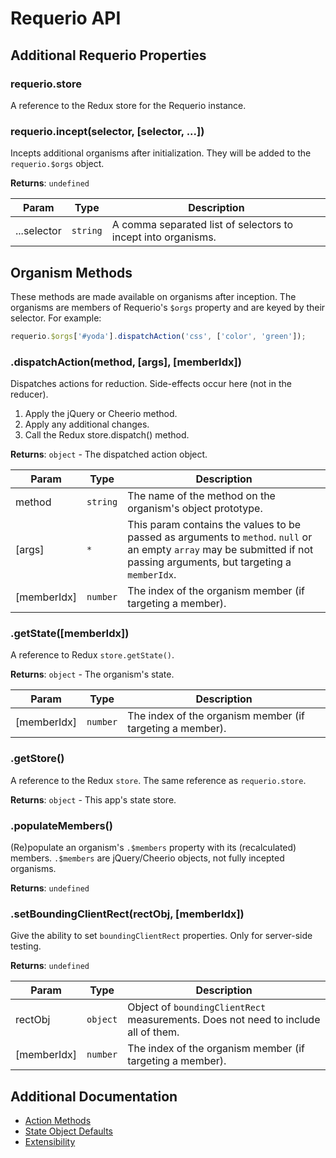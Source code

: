 # Requerio API

## Additional Requerio Properties

### requerio.store
A reference to the Redux store for the Requerio instance.

### requerio.incept(selector, [selector, ...])
Incepts additional organisms after initialization. They will be added to the 
`requerio.$orgs` object.

__Returns__: `undefined`

| Param | Type | Description |
| --- | --- | --- |
| ...selector | `string` | A comma separated list of selectors to incept into organisms. |

## Organism Methods

These methods are made available on organisms after inception. The organisms are 
members of Requerio's `$orgs` property and are keyed by their selector. For 
example:

```javascript
requerio.$orgs['#yoda'].dispatchAction('css', ['color', 'green']);
```

<!-- DON'T EDIT THIS SECTION, INSTEAD RE-RUN `npm run doc` TO UPDATE -->
<!-- START GENERATED API DOC -->


### .dispatchAction(method, [args], [memberIdx])
Dispatches actions for reduction. Side-effects occur here (not in the reducer).
1. Apply the jQuery or Cheerio method.
2. Apply any additional changes.
3. Call the Redux store.dispatch() method.

__Returns__: `object` - The dispatched action object.

| Param | Type | Description |
| --- | --- | --- |
| method | `string` | The name of the method on the organism's object prototype. |
| [args] | `*` | This param contains the values to be passed as arguments to `method`. `null` or an empty `array` may be submitted if not passing arguments, but targeting a `memberIdx`. |
| [memberIdx] | `number` | The index of the organism member (if targeting a member). |

### .getState([memberIdx])
A reference to Redux `store.getState()`.

__Returns__: `object` - The organism's state.

| Param | Type | Description |
| --- | --- | --- |
| [memberIdx] | `number` | The index of the organism member (if targeting a member). |

### .getStore()
A reference to the Redux `store`. The same reference as `requerio.store`.

__Returns__: `object` - This app's state store.

### .populateMembers()
(Re)populate an organism's `.$members` property with its (recalculated) members. `.$members` are jQuery/Cheerio objects,
not fully incepted organisms.

__Returns__: `undefined`

### .setBoundingClientRect(rectObj, [memberIdx])
Give the ability to set `boundingClientRect` properties. Only for server-side testing.

__Returns__: `undefined`

| Param | Type | Description |
| --- | --- | --- |
| rectObj | `object` | Object of `boundingClientRect` measurements. Does not need to include all of them. |
| [memberIdx] | `number` | The index of the organism member (if targeting a member). |
<!-- STOP GENERATED API DOC -->

## Additional Documentation

* [Action Methods](methods.md)
* [State Object Defaults](state-object-defaults.md)
* [Extensibility](extensibility.md)
